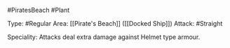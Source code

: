 #PiratesBeach #Plant

Type: #Regular
Area: [[Pirate's Beach]] ([[Docked Ship]])
Attack: #Straight

Speciality: Attacks deal extra damage against Helmet type armour.